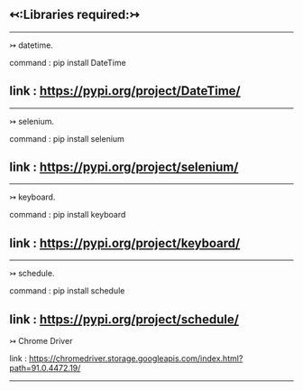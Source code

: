 ↢:Libraries required:↣
-----------------------------------------------------------------------------------------------
-----------------------------------------------------------------------------------------------

↣ datetime.

command : pip install DateTime

link : https://pypi.org/project/DateTime/
-----------------------------------------------------------------------------------------------
-----------------------------------------------------------------------------------------------

↣ selenium.

command : pip install selenium

link : https://pypi.org/project/selenium/
-----------------------------------------------------------------------------------------------
-----------------------------------------------------------------------------------------------

↣ keyboard.

command : pip install keyboard

link : https://pypi.org/project/keyboard/
-----------------------------------------------------------------------------------------------
-----------------------------------------------------------------------------------------------

↣ schedule.

command : pip install schedule

link : https://pypi.org/project/schedule/
-----------------------------------------------------------------------------------------------

↣ Chrome Driver 

link : https://chromedriver.storage.googleapis.com/index.html?path=91.0.4472.19/

-----------------------------------------------------------------------------------------------
